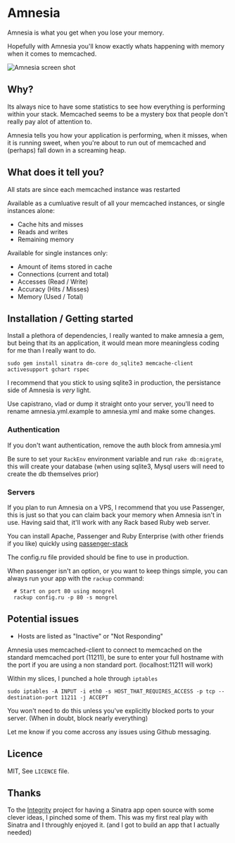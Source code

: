 # Amnesia

Amnesia is what you get when you lose your memory. 

Hopefully with Amnesia you'll know exactly whats happening with memory when it comes to memcached.

![Amnesia screen shot](http://img.skitch.com/20090320-mmxc1sa3aebu2y1sa3s19yk5cq.jpg "Amnesia")

## Why?

Its always nice to have some statistics to see how everything is performing within your stack. Memcached seems to be a  mystery box that people don't really pay alot of attention to.

Amnesia tells you how your application is performing, when it misses, when it is running sweet, when you're about to run out of memcached and (perhaps) fall down in a screaming heap.

## What does it tell you? 

All stats are since each memcached instance was restarted

Available as a cumluative result of all your memcached instances, or single instances alone:

* Cache hits and misses
* Reads and writes
* Remaining memory


Available for single instances only: 

* Amount of items stored in cache
* Connections (current and total)
* Accesses (Read / Write)
* Accuracy (Hits / Misses)
* Memory (Used / Total)

## Installation / Getting started

Install a plethora of dependencies, I really wanted to make amnesia a gem, but being that its an application, it would mean more meaningless coding for me than I really want to do.

    sudo gem install sinatra dm-core do_sqlite3 memcache-client activesupport gchart rspec

I recommend that you stick to using sqlite3 in production, the persistance side of Amnesia is _very_ light.

Use capistrano, vlad or dump it straight onto your server, you'll need to rename amnesia.yml.example to amnesia.yml and make some changes. 

### Authentication

If you don't want authentication, remove the auth block from amnesia.yml

Be sure to set your `RackEnv` environment variable and run `rake db:migrate`, this will create your database (when using sqlite3, Mysql users will need to create the db themselves prior)

### Servers

If you plan to run Amnesia on a VPS, I recommend that you use Passenger, this is just so that you can claim back your memory when Amnesia isn't in use. Having said that, it'll work with any Rack based Ruby web server. 

You can install Apache, Passenger and Ruby Enterprise (with other friends if you like) quickly using [passenger-stack](http://benschwarz.github.com/passenger-stack)

The config.ru file provided should be fine to use in production.

When passenger isn't an option, or you want to keep things simple, you can always run your app with the `rackup` command:

      # Start on port 80 using mongrel
      rackup config.ru -p 80 -s mongrel

## Potential issues

* Hosts are listed as "Inactive" or "Not Responding"

Amnesia uses memcached-client to connect to memcached on the standard memcached port (11211), be sure to enter your
full hostname with the port if you are using a non standard port. (localhost:11211 will work)

Within my slices, I punched a hole through `iptables`

    sudo iptables -A INPUT -i eth0 -s HOST_THAT_REQUIRES_ACCESS -p tcp --destination-port 11211 -j ACCEPT

You won't need to do this unless you've explicitly blocked ports to your server. (When in doubt, block nearly everything)

Let me know if you come accross any issues using Github messaging.

## Licence

MIT, See `LICENCE` file.

## Thanks

To the [Integrity](http://github.com/foca/integrity) project for having a Sinatra app open source with some clever ideas, I pinched some of them.
This was my first real play with Sinatra and I throughly enjoyed it. (and I got to build an app that I actually needed)